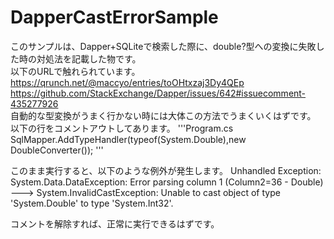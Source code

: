 # DapperCastErrorSample

このサンプルは、Dapper+SQLiteで検索した際に、double?型への変換に失敗した時の対処法を記載した物です。  
以下のURLで触れられています。 
https://qrunch.net/@maccyo/entries/toOHtxzaj3Dy4QEp 
https://github.com/StackExchange/Dapper/issues/642#issuecomment-435277926  
自動的な型変換がうまく行かない時には大体この方法でうまくいくはずです。 
以下の行をコメントアウトしてあります。 
'''Program.cs
SqlMapper.AddTypeHandler(typeof(System.Double),new DoubleConverter());
'''

このまま実行すると、以下のような例外が発生します。 
Unhandled Exception: System.Data.DataException: Error parsing column 1 (Column2=36 - Double) ---> System.InvalidCastException: Unable to cast object of type 'System.Double' to type 'System.Int32'.  

コメントを解除すれば、正常に実行できるはずです。
